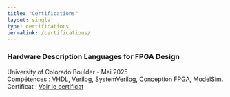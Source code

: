 ```yaml
---
title: "Certifications"
layout: single
type: certifications
permalink: /certifications/
---
```


### Hardware Description Languages for FPGA Design  
University of Colorado Boulder - Mai 2025  
Compétences : VHDL, Verilog, SystemVerilog, Conception FPGA, ModelSim.  
Certificat : [Voir le certificat](https://www.coursera.org/account/accomplishments/certificate/AA82QSO4FL67)

